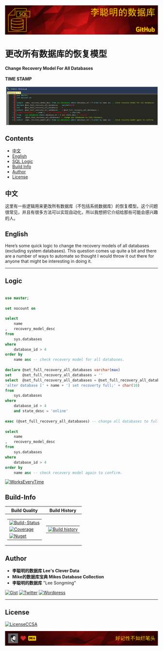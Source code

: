 ![CLEVER DATA GIT REPO](https://raw.githubusercontent.com/LiCongMingDeShujuku/git-resources/master/0-clever-data-github.png "李聪明的数据库")

# 更改所有数据库的恢复模型
#### Change Recovery Model For All Databases
**TIME STAMP**

![#](images/change-recovery-models-for-all-databases.png?raw=true "#")

## Contents

- [中文](#中文)
- [English](#English)
- [SQL Logic](#Logic)
- [Build Info](#Build-Info)
- [Author](#Author)
- [License](#License) 


## 中文
这里有一些逻辑用来更改所有数据库（不包括系统数据库）的恢复模型。这个问题很常见，并且有很多方法可以实现自动化，所以我想把它介绍给那些可能会感兴趣的人。

## English
Here’s some quick logic to change the recovery models of all databases (excluding system databases). This question comes up quite a bit and there are a number of ways to automate so thought I would throw it out there for anyone that might be interesting in doing it.

---
## Logic
```SQL

use master;
 
set nocount on
 
select 
	name
,	recovery_model_desc 
from 
	sys.databases 
where 
	database_id > 4 
order by 
	name asc -- check recovery model for all databases.
 
declare @set_full_recovery_all_databases varchar(max)
set 	@set_full_recovery_all_databases = ''
select 	@set_full_recovery_all_databases = @set_full_recovery_all_databases +
'alter database [' + name + '] set recoverty full;' + char(10)
from 
	sys.databases 
where 
	database_id > 4 
	and state_desc = 'online'
 
exec (@set_full_recovery_all_databases) -- change all databases to full recovery.
 
select 
	name
,	recovery_model_desc 
from
	sys.databases 
where 
	database_id > 4 
order by 
	name asc -- check recovery model again to confirm.

```

[![WorksEveryTime](https://forthebadge.com/images/badges/60-percent-of-the-time-works-every-time.svg)](https://shitday.de/)

## Build-Info

| Build Quality | Build History |
|--|--|
|<table><tr><td>[![Build-Status](https://ci.appveyor.com/api/projects/status/pjxh5g91jpbh7t84?svg?style=flat-square)](#)</td></tr><tr><td>[![Coverage](https://coveralls.io/repos/github/tygerbytes/ResourceFitness/badge.svg?style=flat-square)](#)</td></tr><tr><td>[![Nuget](https://img.shields.io/nuget/v/TW.Resfit.Core.svg?style=flat-square)](#)</td></tr></table>|<table><tr><td>[![Build history](https://buildstats.info/appveyor/chart/tygerbytes/resourcefitness)](#)</td></tr></table>|

## Author

- **李聪明的数据库 Lee's Clever Data**
- **Mike的数据库宝典 Mikes Database Collection**
- **李聪明的数据库** "Lee Songming"

[![Gist](https://img.shields.io/badge/Gist-李聪明的数据库-<COLOR>.svg)](https://gist.github.com/congmingshuju)
[![Twitter](https://img.shields.io/badge/Twitter-mike的数据库宝典-<COLOR>.svg)](https://twitter.com/mikesdatawork?lang=en)
[![Wordpress](https://img.shields.io/badge/Wordpress-mike的数据库宝典-<COLOR>.svg)](https://mikesdatawork.wordpress.com/)

---
## License
[![LicenseCCSA](https://img.shields.io/badge/License-CreativeCommonsSA-<COLOR>.svg)](https://creativecommons.org/share-your-work/licensing-types-examples/)

![Lee Songming](https://raw.githubusercontent.com/LiCongMingDeShujuku/git-resources/master/1-clever-data-github.png "李聪明的数据库")

